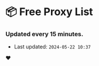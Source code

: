 # :package: Free Proxy List
### Updated every 15 minutes.

- Last updated: `2024-05-22 10:37`

:heart:
